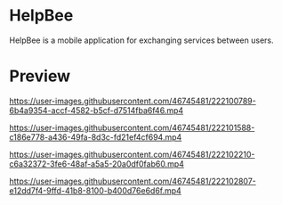 # HelpBee

HelpBee is a mobile application for exchanging services between users.

# Preview



https://user-images.githubusercontent.com/46745481/222100789-6b4a9354-accf-4582-b5cf-d7514fba6f46.mp4



https://user-images.githubusercontent.com/46745481/222101588-c186e778-a436-49fa-8d3c-fd21ef4cf694.mp4



https://user-images.githubusercontent.com/46745481/222102210-c6a32372-3fe6-48af-a5a5-20a0df0fab60.mp4



https://user-images.githubusercontent.com/46745481/222102807-e12dd7f4-9ffd-41b8-8100-b400d76e6d6f.mp4

